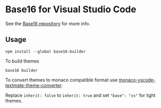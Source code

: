 # Base16 for Visual Studio Code

See the [Base16 repository](https://github.com/chriskempson/base16) for more info.

## Usage

```
npm install --global base16-builder
```

To build themes 
```
base16 builder
```

To convert themes to monaco compatible format use
[monaco-vscode-textmate-theme-converter](https://github.com/Nishkalkashyap/monaco-vscode-textmate-theme-converter).

Replace `inherit: false` to `inherit: true` and set `"base": "vs"` for light themes.
